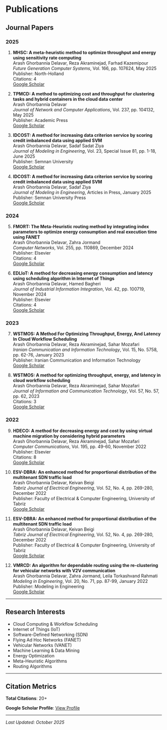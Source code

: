 # Publications

## Journal Papers

### 2025

1. **MHSC: A meta-heuristic method to optimize throughput and energy using sensitivity rate computing**  
   Arash Ghorbannia Delavar, Reza Akraminejad, Farhad Kazemipour  
   *Future Generation Computer Systems*, Vol. 166, pp. 107624, May 2025  
   Publisher: North-Holland  
   Citations: 4  
   [Google Scholar](https://scholar.google.com/citations?view_op=view_citation&hl=en&user=FbvFpVsAAAAJ&sortby=pubdate&citation_for_view=FbvFpVsAAAAJ:blknAaTinKkC)

2. **TPMCD: A method to optimizing cost and throughput for clustering tasks and hybrid containers in the cloud data center**  
   Arash Ghorbannia Delavar  
   *Journal of Network and Computer Applications*, Vol. 237, pp. 104132, May 2025  
   Publisher: Academic Press  
   [Google Scholar](https://scholar.google.com/citations?view_op=view_citation&hl=en&user=FbvFpVsAAAAJ&sortby=pubdate&citation_for_view=FbvFpVsAAAAJ:jSAVyFp_754C)

3. **IDCOST: A method for increasing data criterion service by scoring credit imbalanced data using applied SVM**  
   Arash Ghorbannia Delavar, Sadaf Sadat Ziya  
   *Journal of Modeling in Engineering*, Vol. 23, Special Issue 81, pp. 1-18, June 2025  
   Publisher: Semnan University  
   [Google Scholar](https://scholar.google.com/citations?view_op=view_citation&hl=en&user=FbvFpVsAAAAJ&sortby=pubdate&citation_for_view=FbvFpVsAAAAJ:DyXnQzXoVgIC)

4. **IDCOST: A method for increasing data criterion service by scoring credit imbalanced data using applied SVM**  
   Arash Ghorbannia Delavar, Sadaf Ziya  
   *Journal of Modeling in Engineering*, Articles in Press, January 2025  
   Publisher: Semnan University Press  
   [Google Scholar](https://scholar.google.com/citations?view_op=view_citation&hl=en&user=FbvFpVsAAAAJ&sortby=pubdate&citation_for_view=FbvFpVsAAAAJ:BqipwSGYUEgC)

### 2024

5. **FMORT: The Meta-Heuristic routing method by integrating index parameters to optimize energy consumption and real execution time using FANET**  
   Arash Ghorbannia Delavar, Zahra Jormand  
   *Computer Networks*, Vol. 255, pp. 110869, December 2024  
   Publisher: Elsevier  
   Citations: 4  
   [Google Scholar](https://scholar.google.com/citations?view_op=view_citation&hl=en&user=FbvFpVsAAAAJ&sortby=pubdate&citation_for_view=FbvFpVsAAAAJ:M3NEmzRMIkIC)

6. **EDLIoT: A method for decreasing energy consumption and latency using scheduling algorithm in Internet of Things**  
   Arash Ghorbannia Delavar, Hamed Bagheri  
   *Journal of Industrial Information Integration*, Vol. 42, pp. 100719, November 2024  
   Publisher: Elsevier  
   Citations: 4  
   [Google Scholar](https://scholar.google.com/citations?view_op=view_citation&hl=en&user=FbvFpVsAAAAJ&sortby=pubdate&citation_for_view=FbvFpVsAAAAJ:JV2RwH3_ST0C)

### 2023

7. **WSTMOS: A Method For Optimizing Throughput, Energy, And Latency In Cloud Workflow Scheduling**  
   Arash Ghorbannia Delavar, Reza Akraminejad, Sahar Mozafari  
   *Iranian Communication and Information Technology*, Vol. 15, No. 5758, pp. 62-76, January 2023  
   Publisher: Iranian Communication and Information Technology  
   [Google Scholar](https://scholar.google.com/citations?view_op=view_citation&hl=en&user=FbvFpVsAAAAJ&sortby=pubdate&citation_for_view=FbvFpVsAAAAJ:isU91gLudPYC)

8. **WSTMOS: A method for optimizing throughput, energy, and latency in cloud workflow scheduling**  
   Arash Ghorbannia Delavar, Reza Akraminejad, Sahar Mozafari  
   *Journal of Information and Communication Technology*, Vol. 57, No. 57, pp. 62, 2023  
   Citations: 3  
   [Google Scholar](https://scholar.google.com/citations?view_op=view_citation&hl=en&user=FbvFpVsAAAAJ&sortby=pubdate&citation_for_view=FbvFpVsAAAAJ:maZDTaKrznsC)

### 2022

9. **HDECO: A method for decreasing energy and cost by using virtual machine migration by considering hybrid parameters**  
   Arash Ghorbannia Delavar, Reza Akraminejad, Sahar Mozafari  
   *Computer Communications*, Vol. 195, pp. 49-60, November 2022  
   Publisher: Elsevier  
   Citations: 8  
   [Google Scholar](https://scholar.google.com/citations?view_op=view_citation&hl=en&user=FbvFpVsAAAAJ&sortby=pubdate&citation_for_view=FbvFpVsAAAAJ:iH-uZ7U-co4C)

10. **ESV-DBRA: An enhanced method for proportional distribution of the multitenant SDN traffic load**  
    Arash Ghorbannia Delavar, Keivan Beigi  
    *Tabriz Journal of Electrical Engineering*, Vol. 52, No. 4, pp. 269-280, December 2022  
    Publisher: Faculty of Electrical & Computer Engineering, University of Tabriz  
    [Google Scholar](https://scholar.google.com/citations?view_op=view_citation&hl=en&user=FbvFpVsAAAAJ&sortby=pubdate&citation_for_view=FbvFpVsAAAAJ:O3NaXMp0MMsC)

11. **ESV-DBRA: An enhanced method for proportional distribution of the multitenant SDN traffic load**  
    Arash Ghorbannia Delavar, Keivan Beigi  
    *Tabriz Journal of Electrical Engineering*, Vol. 52, No. 4, pp. 269-280, December 2022  
    Publisher: Faculty of Electrical & Computer Engineering, University of Tabriz  
    [Google Scholar](https://scholar.google.com/citations?view_op=view_citation&hl=en&user=FbvFpVsAAAAJ&sortby=pubdate&citation_for_view=FbvFpVsAAAAJ:GnPB-g6toBAC)

12. **VMRCD: An algorithm for dependable routing using the re-clustering for vehicular networks with V2V communication**  
    Arash Ghorbannia Delavar, Zahra Jormand, Leila Torkashvand Rahmati  
    *Modeling in Engineering*, Vol. 20, No. 71, pp. 87-99, January 2022  
    Publisher: Modeling in Engineering  
    [Google Scholar](https://scholar.google.com/citations?view_op=view_citation&hl=en&user=FbvFpVsAAAAJ&sortby=pubdate&citation_for_view=FbvFpVsAAAAJ:RGFaLdJalmkC)

---

## Research Interests

- Cloud Computing & Workflow Scheduling
- Internet of Things (IoT)
- Software-Defined Networking (SDN)
- Flying Ad Hoc Networks (FANET)
- Vehicular Networks (VANET)
- Machine Learning & Data Mining
- Energy Optimization
- Meta-Heuristic Algorithms
- Routing Algorithms

---

## Citation Metrics

**Total Citations**: 20+

**Google Scholar Profile**: [View Profile](https://scholar.google.com/citations?user=FbvFpVsAAAAJ&hl=en&sortby=pubdate)

---

*Last Updated: October 2025*
